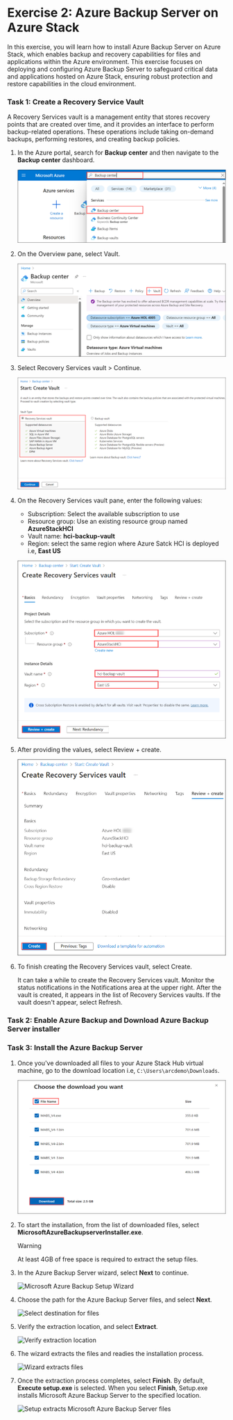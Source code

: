 # Exercise 2: Azure Backup Server on Azure Stack

In this exercise, you will learn how to install Azure Backup Server on Azure Stack, which enables backup and recovery capabilities for files and applications within the Azure environment. This exercise focuses on deploying and configuring Azure Backup Server to safeguard critical data and applications hosted on Azure Stack, ensuring robust protection and restore capabilities in the cloud environment.

### Task 1: Create a Recovery Service Vault

A Recovery Services vault is a management entity that stores recovery points that are created over time, and it provides an interface to perform backup-related operations. These operations include taking on-demand backups, performing restores, and creating backup policies.

1. In the Azure portal, search for **Backup center** and then navigate to the **Backup center** dashboard.

   ![](media/hci24-18.png)

2. On the Overview pane, select Vault.

   ![](media/hci24-19.png)

3. Select Recovery Services vault > Continue.

   ![](media/hci24-20.png)

4. On the Recovery Services vault pane, enter the following values:

    - Subscription: Select the available subscription to use
    - Resource group: Use an existing resource group named **AzureStackHCI**
    - Vault name: **hci-backup-vault** 
    - Region: select the same region where Azure Satck HCI is deployed i.e, **East US**

   ![](media/hci24-21.png)

5. After providing the values, select Review + create.

   ![](media/hci24-22.png)

6. To finish creating the Recovery Services vault, select Create.

   It can take a while to create the Recovery Services vault. Monitor the status notifications in the Notifications area at the upper right. After the vault is created, it appears in the list of Recovery Services vaults. If the vault doesn't appear, select Refresh.

### Task 2: Enable Azure Backup and Download Azure Backup Server installer



### Task 3: Install the Azure Backup Server

1. Once you've downloaded all files to your Azure Stack Hub virtual machine, go to the download location i.e, `C:\Users\arcdemo\Downloads`.

    ![](media/hci24-27.png)

1. To start the installation, from the list of downloaded files, select **MicrosoftAzureBackupserverInstaller.exe**.

    > [!WARNING]
    > At least 4GB of free space is required to extract the setup files.
    >

2. In the Azure Backup Server wizard, select **Next** to continue.

    ![Microsoft Azure Backup Setup Wizard](./media/backup-mabs-install-azure-stack/mabs-install-wiz-1.png)

3. Choose the path for the Azure Backup Server files, and select **Next**.

   ![Select destination for files](./media/backup-mabs-install-azure-stack/mabs-install-wizard-select-destination-1.png)

4. Verify the extraction location, and select **Extract**.

   ![Verify extraction location](./media/backup-mabs-install-azure-stack/mabs-install-wizard-extract-2.png)

5. The wizard extracts the files and readies the installation process.

   ![Wizard extracts files](./media/backup-mabs-install-azure-stack/mabs-install-wizard-install-3.png)

6. Once the extraction process completes, select **Finish**. By default, **Execute setup.exe** is selected. When you select **Finish**, Setup.exe installs Microsoft Azure Backup Server to the specified location.

   ![Setup extracts Microsoft Azure Backup Server files](./media/backup-mabs-install-azure-stack/mabs-install-wizard-finish-4.png)

